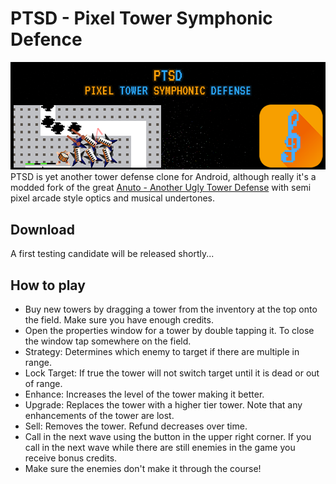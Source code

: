 # PTSD - Pixel Tower Symphonic Defence
![Github Banner Image](https://github.com/bibnumber/android-anuto/blob/master/sprites/Plakat/githubbanner.png?raw=true)
PTSD is yet another tower defense clone for Android, although really it's a modded fork of the great [Anuto - Another Ugly Tower Defense](https://github.com/reloZid/android-anuto) with semi pixel arcade style optics and musical undertones.


## Download

A first testing candidate will be released shortly...

## How to play

- Buy new towers by dragging a tower from the inventory at the top onto the field.
  Make sure you have enough credits.
- Open the properties window for a tower by double tapping it.
  To close the window tap somewhere on the field.
- Strategy: Determines which enemy to target if there are multiple in range.
- Lock Target: If true the tower will not switch target until it is dead or out of range.
- Enhance: Increases the level of the tower making it better.
- Upgrade: Replaces the tower with a higher tier tower.
  Note that any enhancements of the tower are lost.
- Sell: Removes the tower. Refund decreases over time.
- Call in the next wave using the button in the upper right corner.
  If you call in the next wave while there are still enemies in the game you receive bonus credits.
- Make sure the enemies don't make it through the course!
